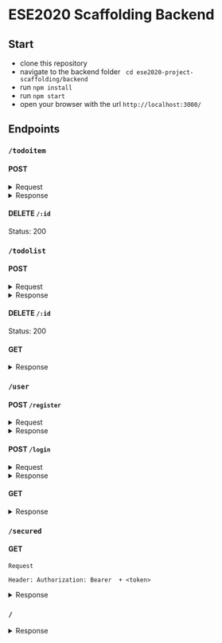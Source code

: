 # ESE2020 Scaffolding Backend
## Start
- clone this repository
- navigate to the backend folder ` cd ese2020-project-scaffolding/backend`
- run `npm install`
- run `npm start`
- open your browser with the url `http://localhost:3000/`

## Endpoints
### `/todoitem`
#### POST

<details>
	<summary>Request</summary>

```json
	{
		"name": "string",
		"done": "boolean",
		"todoListId":"number"
	}
```

</details>


<details>
	<summary>Response</summary>

	Code: 200
	Body:

```json
{
	"todoItemId": "number",
	"name": "string",
	"done": "boolean",
	"todoListId":"number"
}
```
</details>

#### DELETE `/:id`
Status: 200

### `/todolist`
#### POST
<details>
	<summary>Request</summary>

	Code: 200
	Body:
```json
{
	"name":"string"
}

```
</details>
<details>
	<summary>Response</summary>

	Code: 200
	Body:
```json
{
	"todoListId": "number",
	"name":"string"
}

```
</details>

#### DELETE `/:id`
Status: 200

#### GET
<details>
	<summary>Response</summary>

	Code: 200
	Body:
```json
{
	"todoListId": "number",
	"name":"string",
	"todoItems":"TodoItem[]"
}
```
</details>

### `/user`
#### POST `/register`
<details>
	<summary>Request</summary>

	Code: 200
	Body:
```json
{
	"userName":"string",
	"password":"stiring"
}

```
</details>
<details>
	<summary>Response</summary>

	Code: 200
	Body:
```json
{
	"userId": "number",
	"userName":"string",
	"password":"string(hashed)"
}

```
</details>

#### POST `/login`
<details>
	<summary>Request</summary>

	Code: 200
	Body:
```json
{
	"userName":"string",
	"password":"string"
}

```
</details>
<details>
	<summary>Response</summary>

	Code: 200 || 403
	Body:
```json
{
	"user": {
		"userId":"string",
		"userName":"string",
		"password":"stirng(hashed)"
	},
	"token":"string"
}

```
</details>

#### GET
<details>
	<summary>Response</summary>

	Code: 200
	Body:
```json
[
	{
		"userId":"string",
		"userName":"string",
		"password":"stirng(hashed)"
	},
	{
		"userId":"string",
		"userName":"string",
		"password":"stirng(hashed)"
	},
	...
]

```
</details>

### `/secured`
#### GET
	
	Request

	Header: Authorization: Bearer  + <token>

<details>
	<summary>Response</summary>

	Code: 200 | 403
	Body:
```json
{
	"message":"string"
}

```
</details>

### `/`
<details>
	<summary>Response</summary>

	Code: 200
	Body:
```text
<h1>Welcome to the ESE-2020 Course</h1><span style=\"font-size:100px;\">&#127881;</span>
```
</details>


